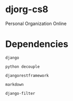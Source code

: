 # djorg-cs8

Personal Organization Online

# Dependencies

`django`

`python decouple`

`djangorestframework`

`markdown`

`django-filter`
